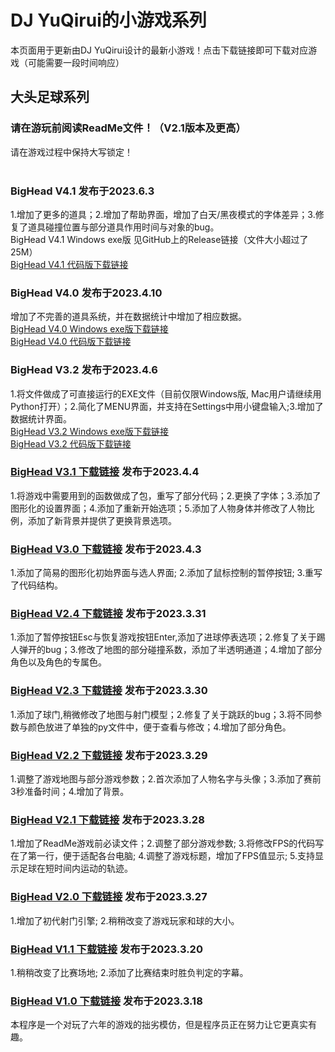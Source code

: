 # DJ YuQirui的小游戏系列


本页面用于更新由DJ YuQirui设计的最新小游戏！点击下载链接即可下载对应游戏（可能需要一段时间响应）

## 大头足球系列


### 请在游玩前阅读ReadMe文件！（V2.1版本及更高）<br>
请在游戏过程中保持大写锁定！<br>
<br>
### BigHead V4.1 发布于2023.6.3
1.增加了更多的道具；2.增加了帮助界面，增加了白天/黑夜模式的字体差异；3.修复了道具碰撞位置与部分道具作用时间与对象的bug。<br>
BigHead V4.1 Windows exe版 见GitHub上的Release链接（文件大小超过了25M）<br>
[BigHead V4.1 代码版下载链接](https://pkubaogu.github.io/game.io/BigHeadV4.1.rar) <br>
### BigHead V4.0 发布于2023.4.10


增加了不完善的道具系统，并在数据统计中增加了相应数据。<br>
[BigHead V4.0 Windows exe版下载链接](https://pkubaogu.github.io/game.io/BigHeadV4.0exe.rar) <br>
[BigHead V4.0 代码版下载链接](https://pkubaogu.github.io/game.io/BigHeadV4.0.rar) <br>
### BigHead V3.2 发布于2023.4.6


1.将文件做成了可直接运行的EXE文件（目前仅限Windows版, Mac用户请继续用Python打开）；2.简化了MENU界面，并支持在Settings中用小键盘输入;3.增加了数据统计界面。<br>
[BigHead V3.2 Windows exe版下载链接](https://pkubaogu.github.io/game.io/BigHeadV3.2exe.rar) <br>
[BigHead V3.2 代码版下载链接](https://pkubaogu.github.io/game.io/BigHeadV3.2.rar) <br>
### [BigHead V3.1 下载链接](https://pkubaogu.github.io/game.io/BigHeadV3.1.rar) 发布于2023.4.4


1.将游戏中需要用到的函数做成了包，重写了部分代码；2.更换了字体；3.添加了图形化的设置界面；4.添加了重新开始选项；5.添加了人物身体并修改了人物比例，添加了新背景并提供了更换背景选项。<br>
### [BigHead V3.0 下载链接](https://pkubaogu.github.io/game.io/BigHeadV3.0.rar) 发布于2023.4.3


1.添加了简易的图形化初始界面与选人界面; 2.添加了鼠标控制的暂停按钮; 3.重写了代码结构。<br>
### [BigHead V2.4 下载链接](https://pkubaogu.github.io/game.io/BigHeadV2.4.rar) 发布于2023.3.31


1.添加了暂停按钮Esc与恢复游戏按钮Enter,添加了进球停表选项；2.修复了关于踢人弹开的bug；3.修改了地图的部分碰撞系数，添加了半透明通道；4.增加了部分角色以及角色的专属色。<br>
### [BigHead V2.3 下载链接](https://pkubaogu.github.io/game.io/BigHeadV2.3.rar) 发布于2023.3.30


1.添加了球门,稍微修改了地图与射门模型；2.修复了关于跳跃的bug；3.将不同参数与颜色放进了单独的py文件中，便于查看与修改；4.增加了部分角色。<br>
### [BigHead V2.2 下载链接](https://pkubaogu.github.io/game.io/BigHeadV2.2.rar) 发布于2023.3.29


1.调整了游戏地图与部分游戏参数；2.首次添加了人物名字与头像；3.添加了赛前3秒准备时间；4.增加了背景。<br>
### [BigHead V2.1 下载链接](https://pkubaogu.github.io/game.io/BigHeadV2.1.rar) 发布于2023.3.28


1.增加了ReadMe游戏前必读文件；2.调整了部分游戏参数; 3.将修改FPS的代码写在了第一行，便于适配各台电脑; 4.调整了游戏标题，增加了FPS值显示; 5.支持显示足球在短时间内运动的轨迹。<br>
### [BigHead V2.0 下载链接](https://pkubaogu.github.io/game.io/BigHeadV2.0.rar) 发布于2023.3.27


1.增加了初代射门引擎; 2.稍稍改变了游戏玩家和球的大小。<br>
### [BigHead V1.1 下载链接](https://pkubaogu.github.io/game.io/BigHeadV1.1.rar) 发布于2023.3.20


1.稍稍改变了比赛场地; 2.添加了比赛结束时胜负判定的字幕。<br>
### [BigHead V1.0 下载链接](https://pkubaogu.github.io/game.io/BigHeadV1.0.rar) 发布于2023.3.18


本程序是一个对玩了六年的游戏的拙劣模仿，但是程序员正在努力让它更真实有趣。
